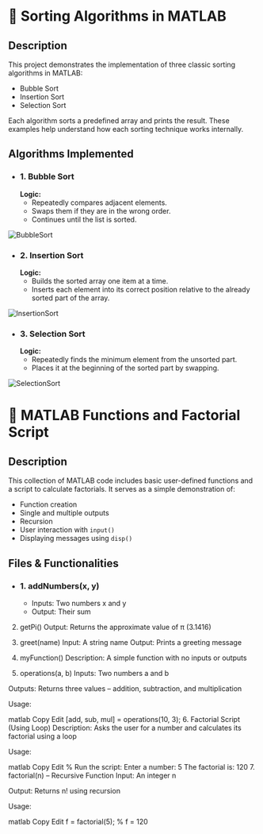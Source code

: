 # 📌 Sorting Algorithms in MATLAB
## Description
This project demonstrates the implementation of three classic sorting algorithms in MATLAB:
- Bubble Sort
- Insertion Sort
- Selection Sort

Each algorithm sorts a predefined array and prints the result. These examples help understand how each sorting technique works internally.

## Algorithms Implemented
- ### 1. Bubble Sort
   **Logic:**
  - Repeatedly compares adjacent elements.
  - Swaps them if they are in the wrong order.
  - Continues until the list is sorted.
  
![BubbleSort](https://github.com/user-attachments/assets/6cdced4c-d59b-4e09-9941-4cc284fbffc4)

- ### 2. Insertion Sort
   **Logic:**
  - Builds the sorted array one item at a time.
  - Inserts each element into its correct position relative to the already sorted part of the array.
  
![InsertionSort](https://github.com/user-attachments/assets/9a9aef35-be4e-45a5-b083-8c3f4805b25f)

- ### 3. Selection Sort
   **Logic:**
  - Repeatedly finds the minimum element from the unsorted part.
  - Places it at the beginning of the sorted part by swapping.

![SelectionSort](https://github.com/user-attachments/assets/f4200dc4-c058-405a-9572-231a9019bf51)


# 📌 MATLAB Functions and Factorial Script
## Description
This collection of MATLAB code includes basic user-defined functions and a script to calculate factorials. It serves as a simple demonstration of:
- Function creation
- Single and multiple outputs
- Recursion
- User interaction with ```input()```
- Displaying messages using ```disp()```

## Files & Functionalities
- ### 1. addNumbers(x, y)
  - Inputs: Two numbers x and y
  - Output: Their sum

2. getPi()
Output: Returns the approximate value of π (3.1416)

3. greet(name)
Input: A string name
Output: Prints a greeting message

5. myFunction()
Description: A simple function with no inputs or outputs


5. operations(a, b)
Inputs: Two numbers a and b

Outputs: Returns three values – addition, subtraction, and multiplication

Usage:

matlab
Copy
Edit
[add, sub, mul] = operations(10, 3);
6. Factorial Script (Using Loop)
Description: Asks the user for a number and calculates its factorial using a loop

Usage:

matlab
Copy
Edit
% Run the script:
Enter a number: 5
The factorial is: 120
7. factorial(n) – Recursive Function
Input: An integer n

Output: Returns n! using recursion

Usage:

matlab
Copy
Edit
f = factorial(5);  % f = 120

